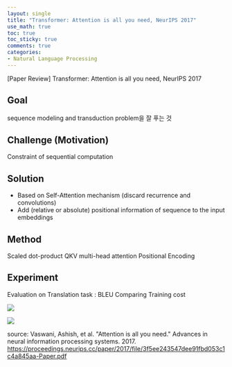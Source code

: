 ```yaml
---
layout: single
title: "Transformer: Attention is all you need, NeurIPS 2017"
use_math: true
toc: true
toc_sticky: true
comments: true
categories:
- Natural Language Processing
---
```


[Paper Review] Transformer: Attention is all you need, NeurIPS 2017

## Goal
sequence modeling and transduction problem을 잘 푸는 것

## Challenge (Motivation)
Constraint of sequential computation

## Solution
- Based on Self-Attention mechanism (discard recurrence and convolutions)
- Add (relative or absolute) positional information of sequence to the input embeddings

## Method
Scaled dot-product QKV multi-head attention
Positional Encoding

## Experiment
Evaluation on Translation task : BLEU
Comparing Training cost


![](https://images.velog.io/images/yenguage/post/92dc6ecb-dbdf-43d9-b69e-d9ba7f8afe80/KakaoTalk_Photo_2021-12-21-22-14-41.jpeg)

![](https://images.velog.io/images/yenguage/post/e9dbe598-a495-4266-8ecd-2f33ff0d528e/%E1%84%89%E1%85%B3%E1%84%8F%E1%85%B3%E1%84%85%E1%85%B5%E1%86%AB%E1%84%89%E1%85%A3%E1%86%BA%202021-12-21%20%E1%84%8B%E1%85%A9%E1%84%92%E1%85%AE%2010.16.03.png)

source:
Vaswani, Ashish, et al. "Attention is all you need." Advances in neural information processing systems. 2017.
https://proceedings.neurips.cc/paper/2017/file/3f5ee243547dee91fbd053c1c4a845aa-Paper.pdf
